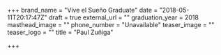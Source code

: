 +++
brand_name = "Vive el Sueño Graduate"
date = "2018-05-11T20:17:47Z"
draft = true
external_url = ""
graduation_year = 2018
masthead_image = ""
phone_number = "Unavailable"
teaser_image = ""
teaser_logo = ""
title = "Paul Zuñiga"

+++
